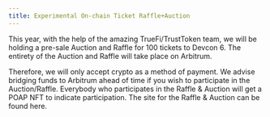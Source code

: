 ```yaml
---
title: Experimental On-chain Ticket Raffle+Auction
---
```


This year, with the help of the amazing TrueFi/TrustToken team, we will be holding a pre-sale Auction and Raffle for 100 tickets to Devcon 6. The entirety of the Auction and Raffle will take place on Arbitrum.

Therefore, we will only accept crypto as a method of payment. We advise bridging funds to Arbitrum ahead of time if you wish to participate in the Auction/Raffle. Everybody who participates in the Raffle & Auction will get a POAP NFT to indicate participation. The site for the Raffle & Auction can be found here.